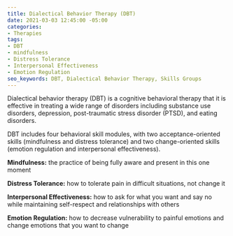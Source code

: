 ```yaml
---
title: Dialectical Behavior Therapy (DBT)
date: 2021-03-03 12:45:00 -05:00
categories:
- Therapies
tags:
- DBT
- mindfulness
- Distress Tolerance
- Interpersonal Effectiveness
- Emotion Regulation
seo_keywords: DBT, Dialectical Behavior Therapy, Skills Groups
---
```


Dialectical behavior therapy (DBT) is a cognitive behavioral therapy that it is effective in treating a wide range of disorders including substance use disorders, depression, post-traumatic stress disorder (PTSD), and eating disorders. 

DBT includes four behavioral skill modules, with two acceptance-oriented skills (mindfulness and distress tolerance) and two change-oriented skills (emotion regulation and interpersonal effectiveness).

**Mindfulness:** the practice of being fully aware and present in this one moment

**Distress Tolerance:** how to tolerate pain in difficult situations, not change it

**Interpersonal Effectiveness:** how to ask for what you want and say no while maintaining self-respect and relationships with others

**Emotion Regulation:** how to decrease vulnerability to painful emotions and change emotions that you want to change